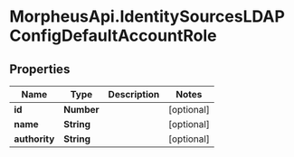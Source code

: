 # MorpheusApi.IdentitySourcesLDAPConfigDefaultAccountRole

## Properties

Name | Type | Description | Notes
------------ | ------------- | ------------- | -------------
**id** | **Number** |  | [optional] 
**name** | **String** |  | [optional] 
**authority** | **String** |  | [optional] 


